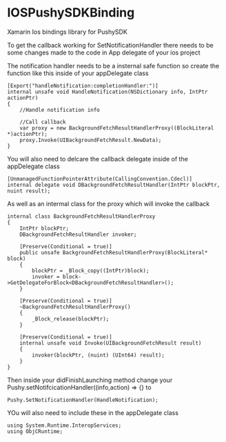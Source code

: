 # IOSPushySDKBinding
Xamarin Ios bindings library for PushySDK

To get the callback working for SetNotificationHandler there needs to be some changes made to the code in App delegate of your ios project

The notification handler needs to be a insternal safe function so create the function like this inside of your appDelegate class

	[Export("handleNotification:completionHandler:")]
	internal unsafe void HandleNotification(NSDictionary info, IntPtr actionPtr)
	{
		//Handle notification info

		//Call callback
		var proxy = new BackgroundFetchResultHandlerProxy((BlockLiteral *)actionPtr);
		proxy.Invoke(UIBackgroundFetchResult.NewData);
	}

You will also need to delcare the callback delegate inside of the appDelegate class

	[UnmanagedFunctionPointerAttribute(CallingConvention.Cdecl)]
	internal delegate void DBackgroundFetchResultHandler(IntPtr blockPtr, nuint result);

As well as an intermal class for the proxy which will invoke the callback

	internal class BackgroundFetchResultHandlerProxy
	{
		IntPtr blockPtr;
		DBackgroundFetchResultHandler invoker;

		[Preserve(Conditional = true)]
		public unsafe BackgroundFetchResultHandlerProxy(BlockLiteral* block)
		{
			blockPtr = _Block_copy((IntPtr)block);
			invoker = block->GetDelegateForBlock<DBackgroundFetchResultHandler>();
		}

		[Preserve(Conditional = true)]
		~BackgroundFetchResultHandlerProxy()
		{
			_Block_release(blockPtr);
		}

		[Preserve(Conditional = true)]
		internal unsafe void Invoke(UIBackgroundFetchResult result)
		{
			invoker(blockPtr, (nuint) (UInt64) result);
		}
	}

Then inside your didFinishLaunching method change your Pushy.setNotifcicationHandler((info,action) => {} to

	Pushy.SetNotificationHandler(HandleNotification); 

YOu will also need to include these in the appDelegate class

	using System.Runtime.InteropServices;
	using ObjCRuntime;






